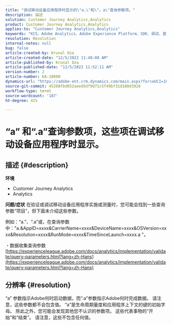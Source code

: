 ```yaml
---
title: "调试移动设备应用程序时显示的\"a.\"和\"。a\"查询参数项。"
description: 描述
solution: Customer Journey Analytics,Analytics
product: Customer Journey Analytics,Analytics
applies-to: "Customer Journey Analytics,Analytics"
keywords: "KCS、Adobe Analytics、Adobe Experience Platform、SDK、调试、查询参数"
resolution: Resolution
internal-notes: null
bug: false
article-created-by: Krunal Oza
article-created-date: "12/5/2022 11:48:08 AM"
article-published-by: Krunal Oza
article-published-date: "12/5/2022 11:52:11 AM"
version-number: 2
article-number: KA-18080
dynamics-url: "https://adobe-ent.crm.dynamics.com/main.aspx?forceUCI=1&pagetype=entityrecord&etn=knowledgearticle&id=109571ad-9274-ed11-81aa-6045bd006c82"
source-git-commit: 45268fbd652aeed5df9d71c5f49bf31d180d3928
workflow-type: tm+mt
source-wordcount: '187'
ht-degree: 41%

---
```


# “a” 和“.a”查询参数项，这些项在调试移动设备应用程序时显示。

## 描述 {#description}

<b>环境</b>
- Customer Journey Analytics
- Analytics



<b>问题/症状</b>
在验证或调试移动设备应用程序实施或测量时，您可能会找到一些查询参数“项目”，但下面未介绍这些参数。

例如：“a.”、“.a”或，在查询参数中：&quot;a.&amp;AppID=xxxx&amp;CarrierName=xxxx&amp;DeviceName=xxxx&amp;OSVersion=xxxx&amp;Resolution=xxxx&amp;RunMode=xxxx&amp;TimeSinceLaunch=xxxx.a &quot;。

・数据收集查询参数
[https://experienceleague.adobe.com/docs/analytics/implementation/validate/query-parameters.html?lang=zh-Hans](https://experienceleague.adobe.com/docs/analytics/implementation/validate/query-parameters.html?lang=zh-Hans)




## 分辨率 {#resolution}


“a” 参数指示Adobe何时启动数据，而“.a”参数指示Adobe何时完成数据。 请注意，这些参数都不会包含值。 “a”是生命周期量度和应用程序上下文的键的初始字母。 除此之外，您可能会发现其他您不认识的参数项。 这些代表事物的“开始”和“结束”。 请注意，这些不包含任何值。
